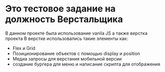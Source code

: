 # Это тестовое задание на должность Верстальщика

В данном проекте была использование vanila JS а также верстка проекта В верстке использовались такие элементы как:

- Flex и Grid
- Позиционирование объектов с помощью display и position
- Медиа запросы для верстания мобильной версии
- создание бургера для меню и написание скрипта для отображения